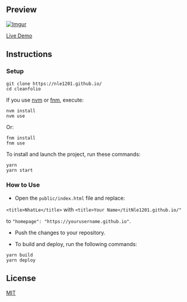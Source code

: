 ## Preview

[![Imgur](https://imgur.com/FwDMNEM.gif)](https://Nle1201.github.io/)

[Live Demo](https://Nle1201.github.io/)

## Instructions

### Setup

```shell
git clone https://nle1201.github.io/
cd cleanfolio
```

If you use [nvm](https://github.com/nvm-sh/nvm) or [fnm](https://github.com/Schniz/fnm), execute:

```shell
nvm install
nvm use
```

Or:

```shell
fnm install
fnm use
```

To install and launch the project, run these commands:

```shell
yarn
yarn start
```

### How to Use

- Open the `public/index.html` file and replace:

`<title>NhatLe</title>` with `<title>Your Name</titNle1201.github.io/"`

to `"homepage": "https://yourusername.github.io"`.

- Push the changes to your repository.

- To build and deploy, run the following commands:

```shell
yarn build
yarn deploy
```

## License

[MIT](https://choosealicense.com/licenses/mit/)
